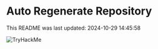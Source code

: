# Auto Regenerate Repository

This README was last updated: 2024-10-29 14:45:58

 ![TryHackMe](https://tryhackme.com/badge/533634)